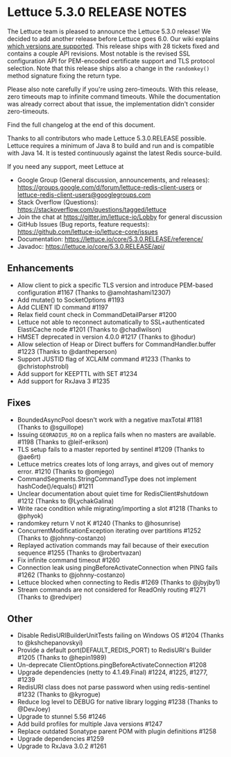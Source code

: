 Lettuce 5.3.0 RELEASE NOTES
===========================

The Lettuce team is pleased to announce the Lettuce 5.3.0 release! 
We decided to add another release before Lettuce goes 6.0. Our wiki explains [which versions are supported](https://github.com/lettuce-io/lettuce-core/wiki/Lettuce-Versions).
This release ships with 28 tickets fixed and contains a couple API revisions. Most notable is the revised SSL configuration API for PEM-encoded certificate support and TLS protocol selection.
Note that this release ships also a change in the `randomkey()` method signature fixing the return type.

Please also note carefully if you're using zero-timeouts. With this release, zero timeouts map to infinite command timeouts. 
While the documentation was already correct about that issue, the implementation didn't consider zero-timeouts.
 
Find the full changelog at the end of this document.

Thanks to all contributors who made Lettuce 5.3.0.RELEASE possible.
Lettuce requires a minimum of Java 8 to build and run and is compatible with Java 14. It is tested continuously against the latest Redis source-build.

If you need any support, meet Lettuce at

* Google Group (General discussion, announcements, and releases): https://groups.google.com/d/forum/lettuce-redis-client-users
or lettuce-redis-client-users@googlegroups.com
* Stack Overflow (Questions): https://stackoverflow.com/questions/tagged/lettuce
* Join the chat at https://gitter.im/lettuce-io/Lobby for general discussion
* GitHub Issues (Bug reports, feature requests): https://github.com/lettuce-io/lettuce-core/issues
* Documentation: https://lettuce.io/core/5.3.0.RELEASE/reference/
* Javadoc: https://lettuce.io/core/5.3.0.RELEASE/api/

Enhancements
------------
* Allow client to pick a specific TLS version and introduce PEM-based configuration #1167 (Thanks to @amohtashami12307)
* Add mutate() to SocketOptions #1193
* Add CLIENT ID command #1197
* Relax field count check in CommandDetailParser #1200
* Lettuce not able to reconnect automatically to SSL+authenticated ElastiCache node #1201 (Thanks to @chadlwilson)
* HMSET deprecated in version 4.0.0 #1217 (Thanks to @hodur)
* Allow selection of Heap or Direct buffers for CommandHandler.buffer #1223 (Thanks to @dantheperson)
* Support JUSTID flag of XCLAIM command #1233 (Thanks to @christophstrobl)
* Add support for KEEPTTL with SET #1234
* Add support for RxJava 3 #1235

Fixes
-----
* BoundedAsyncPool doesn't work with a negative maxTotal #1181 (Thanks to @sguillope)
* Issuing `GEORADIUS_RO` on a replica fails when no masters are available. #1198 (Thanks to @leif-erikson)
* TLS setup fails to a master reported by sentinel #1209 (Thanks to @ae6rt)
* Lettuce metrics creates lots of long arrays, and gives out of memory error.  #1210 (Thanks to @omjego)
* CommandSegments.StringCommandType does not implement hashCode()/equals() #1211
* Unclear documentation about quiet time for RedisClient#shutdown  #1212 (Thanks to @LychakGalina)
* Write race condition while migrating/importing a slot #1218 (Thanks to @phyok)
* randomkey return V not K #1240 (Thanks to @hosunrise)
* ConcurrentModificationException iterating over partitions #1252 (Thanks to @johnny-costanzo)
* Replayed activation commands may fail because of their execution sequence #1255 (Thanks to @robertvazan)
* Fix infinite command timeout #1260
* Connection leak using pingBeforeActivateConnection when PING fails #1262 (Thanks to @johnny-costanzo)
* Lettuce blocked when connecting to Redis #1269 (Thanks to @jbyjby1)
* Stream commands are not considered for ReadOnly routing  #1271 (Thanks to @redviper)

Other
-----
* Disable RedisURIBuilderUnitTests failing on Windows OS #1204 (Thanks to @kshchepanovskyi)
* Provide a default port(DEFAULT_REDIS_PORT) to RedisURI's Builder #1205 (Thanks to @hepin1989)
* Un-deprecate ClientOptions.pingBeforeActivateConnection #1208
* Upgrade dependencies (netty to 4.1.49.Final) #1224, #1225, #1277, #1239
* RedisURI class does not parse password when using redis-sentinel #1232 (Thanks to @kyrogue)
* Reduce log level to DEBUG for native library logging #1238 (Thanks to @DevJoey)
* Upgrade to stunnel 5.56 #1246
* Add build profiles for multiple Java versions #1247
* Replace outdated Sonatype parent POM with plugin definitions #1258
* Upgrade dependencies #1259
* Upgrade to RxJava 3.0.2 #1261
